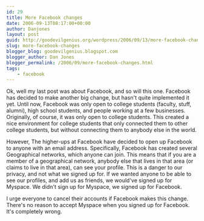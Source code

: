```yaml
---
id: 29
title: More Facebook changes
date: 2006-09-13T08:17:00+00:00
author: Danjones
layout: post
guid: http://goodevilgenius.org/wordpress/2006/09/13/more-facebook-changes/
slug: more-facebook-changes
blogger_blog: goodevilgenius.blogspot.com
blogger_author: Dan Jones
blogger_permalink: /2006/09/more-facebook-changes.html
tags:
    - facebook
---
```

Ok, well my last post was about Facebook, and so will this one. Facebook has decided to make another big change, but hasn't quite implemented it yet. Until now, Facebook was only open to college students (faculty, stuff, alumni), high school students, and people working at a few businesses. Originally, of course, it was only open to college students. This created a nice environment for college students that only connected them to other college students, but without connecting them to anybody else in the world.

However, The higher-ups at Facebook have decided to open up Facebook to anyone with an email address. Specifically, Facebook has created several Geographical networks, which anyone can join. This means that if you are a member of a geographical network, anybody else that lives in that area (or claims to live in that area), can see your profile. This is a danger to our privacy, and not what we signed up for. If we wanted anyone to be able to see our profiles, and add us as friends, we would've signed up for Myspace. We didn't sign up for Myspace, we signed up for Facebook.

I urge everyone to cancel their accounts if Facebook makes this change. There's no reason to accept Myspace when you signed up for Facebook. It's completely wrong.
